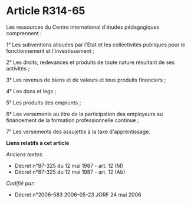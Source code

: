 # Article R314-65

Les ressources du Centre international d'études pédagogiques comprennent :

1° Les subventions allouées par l'Etat et les collectivités publiques pour le fonctionnement et l'investissement ;

2° Les droits, redevances et produits de toute nature résultant de ses activités ;

3° Les revenus de biens et de valeurs et tous produits financiers ;

4° Les dons et legs ;

5° Les produits des emprunts ;

6° Les versements au titre de la participation des employeurs au financement de la formation professionnelle continue ;

7° Les versements des assujettis à la taxe d'apprentissage.

**Liens relatifs à cet article**

_Anciens textes_:

  - Décret n°87-325 du 12 mai 1987 - art. 12 (M)
  - Décret n°87-325 du 12 mai 1987 - art. 12 (Ab)

_Codifié par_:

  - Décret n°2006-583 2006-05-23 JORF 24 mai 2006
